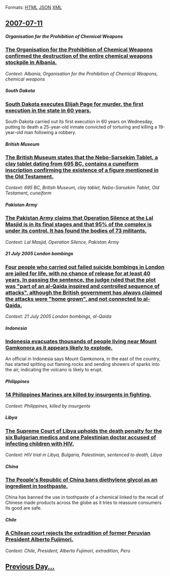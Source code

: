 
Formats: [HTML](2007/07/11/index.html)  [JSON](2007/07/11/index.json)  [XML](2007/07/11/index.xml)  

## [2007-07-11](/news/2007/07/11/index.md)

##### Organisation for the Prohibition of Chemical Weapons
### [ The Organisation for the Prohibition of Chemical Weapons confirmed the destruction of the entire chemical weapons stockpile in Albania.](/news/2007/07/11/the-organisation-for-the-prohibition-of-chemical-weapons-confirmed-the-destruction-of-the-entire-chemical-weapons-stockpile-in-albania.md)
_Context: Albania, Organisation for the Prohibition of Chemical Weapons, chemical weapons_

##### South Dakota
### [ South Dakota executes Elijah Page for murder, the first execution in the state in 60 years.](/news/2007/07/11/south-dakota-executes-elijah-page-for-murder-the-first-execution-in-the-state-in-60-years.md)
South Dakota carried out its first execution in 60 years on Wednesday, putting to death a 25-year-old inmate convicted of torturing and killing a 19-year-old man following a robbery.

##### British Museum
### [ The British Museum states that the Nebo-Sarsekim Tablet, a clay tablet dating from 695 BC, contains a cuneiform inscription confirming the existence of a figure mentioned in the Old Testament. ](/news/2007/07/11/the-british-museum-states-that-the-nebo-sarsekim-tablet-a-clay-tablet-dating-from-695-bc-contains-a-cuneiform-inscription-confirming-the.md)
_Context: 695 BC, British Museum, clay tablet, Nebo-Sarsekim Tablet, Old Testament, cuneiform_

##### Pakistan Army
### [ The Pakistan Army claims that Operation Silence at the Lal Masjid is in its final stages and that 95% of the complex is under its control. It has found the bodies of 73 militants. ](/news/2007/07/11/the-pakistan-army-claims-that-operation-silence-at-the-lal-masjid-is-in-its-final-stages-and-that-95-of-the-complex-is-under-its-control.md)
_Context: Lal Masjid, Operation Silence, Pakistan Army_

##### 21 July 2005 London bombings
### [ Four people who carried out failed suicide bombings in London are jailed for life, with no chance of release for at least 40 years. In passing the sentence, the judge ruled that the plot was "part of an al-Qaida inspired and controlled sequence of attacks", although the British government has always claimed the attacks were "home grown", and not connected to al-Qaida. ](/news/2007/07/11/four-people-who-carried-out-failed-suicide-bombings-in-london-are-jailed-for-life-with-no-chance-of-release-for-at-least-40-years-in-pass.md)
_Context: 21 July 2005 London bombings, al-Qaida_

##### Indonesia
### [ Indonesia evacuates thousands of people living near Mount Gamkonora as it appears likely to explode. ](/news/2007/07/11/indonesia-evacuates-thousands-of-people-living-near-mount-gamkonora-as-it-appears-likely-to-explode.md)
An official in Indonesia says Mount Gamkonora, in the east of the country, has started spitting out flaming rocks and sending showers of sparks into the air, indicating the volcano is likely to erupt.

##### Philippines
### [ 14 Philippines Marines are killed by insurgents in fighting. ](/news/2007/07/11/14-philippines-marines-are-killed-by-insurgents-in-fighting.md)
_Context: Philippines, killed by insurgents_

##### Libya
### [ The Supreme Court of Libya upholds the death penalty for the six Bulgarian medics and one Palestinian doctor accused of infecting children with HIV. ](/news/2007/07/11/the-supreme-court-of-libya-upholds-the-death-penalty-for-the-six-bulgarian-medics-and-one-palestinian-doctor-accused-of-infecting-children.md)
_Context: HIV trial in Libya, Bulgaria, Palestinian, sentenced to death, Libya_

##### China
### [ The People's Republic of China bans diethylene glycol as an ingredient in toothpaste. ](/news/2007/07/11/the-people-s-republic-of-china-bans-diethylene-glycol-as-an-ingredient-in-toothpaste.md)
China has banned the use in toothpaste of a chemical linked to the recall of Chinese made products across the globe as it tries to reassure consumers its good are safe.

##### Chile
### [ A Chilean court rejects the extradition of former Peruvian President Alberto Fujimori. ](/news/2007/07/11/a-chilean-court-rejects-the-extradition-of-former-peruvian-president-alberto-fujimori.md)
_Context: Chile, President, Alberto Fujimori, extradition, Peru_

## [Previous Day...](/news/2007/07/10/index.md)

